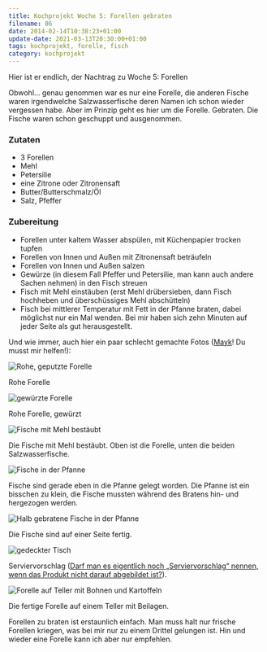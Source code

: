 ```yaml
---
title: Kochprojekt Woche 5: Forellen gebraten
filename: 86
date: 2014-02-14T10:38:23+01:00
update-date: 2021-03-13T20:30:00+01:00
tags: kochprojekt, forelle, fisch
category: kochprojekt
---
```


Hier ist er endlich, der Nachtrag zu Woche 5: Forellen

Obwohl… genau genommen war es nur eine Forelle, die anderen Fische waren irgendwelche Salzwasserfische deren Namen ich schon wieder vergessen habe. Aber im Prinzip geht es hier um die Forelle. Gebraten. Die Fische waren schon geschuppt und ausgenommen.

### Zutaten

- 3 Forellen
- Mehl
- Petersilie
- eine Zitrone oder Zitronensaft
- Butter/Butterschmalz/Öl
- Salz, Pfeffer

### Zubereitung

- Forellen unter kaltem Wasser abspülen, mit Küchenpapier trocken tupfen
- Forellen von Innen und Außen mit Zitronensaft beträufeln
- Forellen von Innen und Außen salzen
- Gewürze (in diesem Fall Pfeffer und Petersilie, man kann auch andere Sachen nehmen) in den Fisch streuen
- Fisch mit Mehl einstäuben (erst Mehl drübersieben, dann Fisch hochheben und überschüssiges Mehl abschütteln)
- Fisch bei mittlerer Temperatur mit Fett in der Pfanne braten, dabei möglichst nur ein Mal wenden. Bei mir haben sich zehn Minuten auf jeder Seite als gut herausgestellt.

Und wie immer, auch hier ein paar schlecht gemachte Fotos ([Mayk](http://www.angerichtet.net/blog/)! Du musst mir helfen!):

![Rohe, geputzte Forelle](/file/kochprojekt_5_1.jpg)

Rohe Forelle

![gewürzte Forelle](/file/kochprojekt_5_2.jpg)

Rohe Forelle, gewürzt

![Fische mit Mehl bestäubt](/file/kochprojekt_5_3.jpg)

Die Fische mit Mehl bestäubt. Oben ist die Forelle, unten die beiden Salzwasserfische.

![Fische in der Pfanne](/file/kochprojekt_5_4.jpg)

Fische sind gerade eben in die Pfanne gelegt worden. Die Pfanne ist ein bisschen zu klein, die Fische mussten während des Bratens hin- und hergezogen werden.

![Halb gebratene Fische in der Pfanne](/file/kochprojekt_5_5.jpg)

Die Fische sind auf einer Seite fertig.

![gedeckter Tisch](/file/kochprojekt_5_6.jpg)

Serviervorschlag ([Darf man es eigentlich noch „Serviervorschlag“ nennen, wenn das Produkt nicht darauf abgebildet ist?](/quote/241)).

![Forelle auf Teller mit Bohnen und Kartoffeln](/file/kochprojekt_5_7.jpg)

Die fertige Forelle auf einem Teller mit Beilagen.

Forellen zu braten ist erstaunlich einfach. Man muss halt nur frische Forellen kriegen, was bei mir nur zu einem Drittel gelungen ist. Hin und wieder eine Forelle kann ich aber nur empfehlen.



